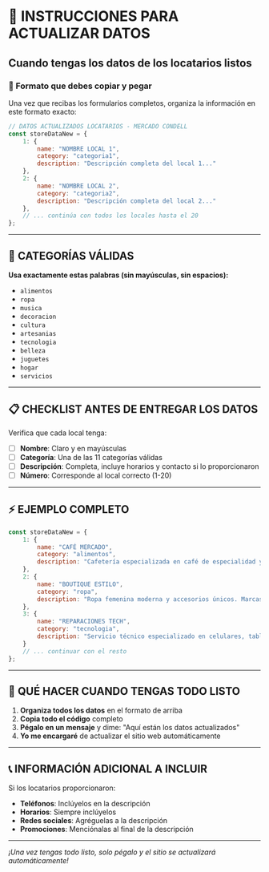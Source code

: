 # 🔧 INSTRUCCIONES PARA ACTUALIZAR DATOS

## Cuando tengas los datos de los locatarios listos

### 📝 Formato que debes copiar y pegar

Una vez que recibas los formularios completos, organiza la información en este formato exacto:

```javascript
// DATOS ACTUALIZADOS LOCATARIOS - MERCADO CONDELL
const storeDataNew = {
    1: {
        name: "NOMBRE LOCAL 1",
        category: "categoria1",
        description: "Descripción completa del local 1..."
    },
    2: {
        name: "NOMBRE LOCAL 2", 
        category: "categoria2",
        description: "Descripción completa del local 2..."
    },
    // ... continúa con todos los locales hasta el 20
};
```

---

## 🎯 CATEGORÍAS VÁLIDAS
**Usa exactamente estas palabras (sin mayúsculas, sin espacios):**

- `alimentos`
- `ropa` 
- `musica`
- `decoracion`
- `cultura`
- `artesanias`
- `tecnologia`
- `belleza`
- `juguetes`
- `hogar`
- `servicios`

---

## 📋 CHECKLIST ANTES DE ENTREGAR LOS DATOS

Verifica que cada local tenga:
- [ ] **Nombre**: Claro y en mayúsculas
- [ ] **Categoría**: Una de las 11 categorías válidas
- [ ] **Descripción**: Completa, incluye horarios y contacto si lo proporcionaron
- [ ] **Número**: Corresponde al local correcto (1-20)

---

## ⚡ EJEMPLO COMPLETO

```javascript
const storeDataNew = {
    1: {
        name: "CAFÉ MERCADO",
        category: "alimentos",
        description: "Cafetería especializada en café de especialidad y repostería artesanal. Horario: 7:00-19:00 hrs. Teléfono: +56 9 1234 5678. Ideal para comenzar el día con productos frescos y de origen local."
    },
    2: {
        name: "BOUTIQUE ESTILO",
        category: "ropa",
        description: "Ropa femenina moderna y accesorios únicos. Marcas nacionales e internacionales. Horario: 10:00-20:00 hrs. Instagram: @boutique_estilo. Atención personalizada y últimas tendencias."
    },
    3: {
        name: "REPARACIONES TECH",
        category: "tecnologia", 
        description: "Servicio técnico especializado en celulares, tablets y computadores. Repuestos originales y garantía. Horario: 9:00-18:30 hrs. WhatsApp: +56 9 8765 4321."
    }
    // ... continuar con el resto
};
```

---

## 🚀 QUÉ HACER CUANDO TENGAS TODO LISTO

1. **Organiza todos los datos** en el formato de arriba
2. **Copia todo el código** completo  
3. **Pégalo en un mensaje** y dime: "Aquí están los datos actualizados"
4. **Yo me encargaré** de actualizar el sitio web automáticamente

---

## 📞 INFORMACIÓN ADICIONAL A INCLUIR

Si los locatarios proporcionaron:
- **Teléfonos**: Inclúyelos en la descripción
- **Horarios**: Siempre inclúyelos  
- **Redes sociales**: Agréguelas a la descripción
- **Promociones**: Menciónalas al final de la descripción

---

*¡Una vez tengas todo listo, solo pégalo y el sitio se actualizará automáticamente!*